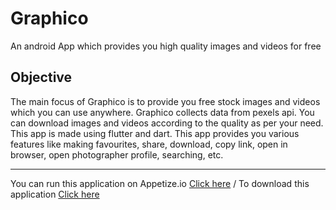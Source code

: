 # Graphico
An android App which provides you high quality images and videos for free
## Objective
The main focus of Graphico is to provide you free stock images and videos which you can use anywhere. Graphico collects data from pexels api. You can download images and videos according to the quality as per your need. This app is made using flutter and dart. This app provides you various features like making favourites, share, download, copy link, open in browser, open photographer profile, searching, etc.

-----
You can run this application on Appetize.io [Click here](https://appetize.io/app/yn35j38ahhphw4d6q7p199zbhw?device=nexus5&scale=75&orientation=portrait&osVersion=8.1) /
To download this application [Click here](https://drive.google.com/file/d/1eopRArXnvui8Me7m08QePuweZUU_4sqH/view?usp=drivesdk)
